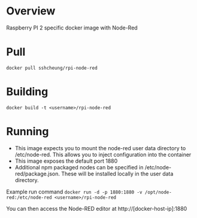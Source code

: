 Overview
========

Raspberry PI 2 specific docker image with Node-Red

Pull
=======

```docker pull sshcheung/rpi-node-red```

Building
=======

```docker build -t <username>/rpi-node-red```

Running
=======

* This image expects you to mount the node-red user data directory to /etc/node-red.  This allows you to inject configuration into the container
* This image exposes the default port 1880
* Additional npm packaged nodes can be specified in /etc/node-red/package.json.  These will be installed locally in the user data directory. 

Example run command
```docker run -d -p 1880:1880 -v /opt/node-red:/etc/node-red <username>/rpi-node-red```

You can then access the Node-RED editor at http://[docker-host-ip]:1880
